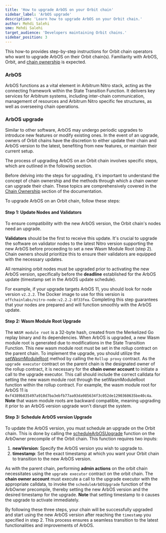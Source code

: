 ```yaml
---
title: 'How to upgrade ArbOS on your Orbit chain'
sidebar_label: 'ArbOS upgrade'
description: 'Learn how to upgrade ArbOS on your Orbit chain.'
author: Mehdi Salehi
sme: Mehdi Salehi
target_audience: 'Developers maintaining Orbit chains.'
sidebar_position: 3
---
```


This how-to provides step-by-step instructions for Orbit chain operators who want to upgrade ArbOS on their Orbit chain(s). Familiarity with ArbOS, Orbit, and [chain ownership](../concepts/chain-ownership.md) is expected.

### ArbOS
ArbOS functions as a vital element in Arbitrum Nitro stack, acting as the connecting framework within the State Transition Function. It delivers key services for Arbitrum systems, including inter-chain communication, management of resources and Arbitrum Nitro specific fee structures, as well as overseeing chain operations.

### ArbOS upgrade
Similar to other software, ArbOS may undergo periodic upgrades to introduce new features or modify existing ones. In the event of an upgrade, owners of Orbit chains have the discretion to either update their chain and ArbOS version to the latest, benefiting from new features, or maintain their current setup.

The process of upgrading ArbOS on an Orbit chain involves specific steps, which are outlined in the following section.

Before delving into the steps for upgrading, it's important to understand the concept of chain ownership and the methods through which a chain owner can upgrade their chain. These topics are comprehensively covered in the [Chain Ownership](../concepts/chain-ownership.md) section of the documentation.

To upgrade ArbOS on an Orbit chain, follow these steps:

#### Step 1: Update Nodes and Validators

To ensure compatibility with the new ArbOS version, the Orbit chain's nodes need an upgrade. 

**Validators** should be the first to receive this update. It's crucial to upgrade the software on validator nodes to the latest Nitro version supporting the new ArbOS before proceeding to set a new Wasm Module Root (step 2). Chain owners should prioritize this to ensure their validators are equipped with the necessary updates.

All remaining orbit nodes must be upgraded prior to activating the new ArbOS version, specifically before the **deadline** established for the ArbOS update (timestamp set in the ArbOS update schedule). 

For example, if your upgrade targets ArbOS 11, you should look for node version `v2.2.2`. The Docker image to use for this version is `offchainlabs/nitro-node:v2.2.2-8f33fea`. Completing this step guarantees that your nodes are prepared and will function smoothly with the ArbOS update.

#### Step 2: Wasm Module Root Upgrade

The `WASM module root` is a 32-byte hash, created from the Merkelized Go replay binary and its dependencies. When ArbOS is upgraded, a new Wasm module root is generated due to modifications in the State Transition Function. This new wasm module root must be set in the rollup contract on the parent chain. To implement the upgrade, you should utilize the [setWasmModuleRoot](https://github.com/OffchainLabs/nitro-contracts/blob/38a70a5e14f8b52478eb5db08e7551a82ced14fe/src/rollup/RollupAdminLogic.sol#L321) method by calling the `Rollup proxy` contract. As the `upgrade executor` contract on the parent chain is the designated owner of the rollup contract, it is necessary for the **chain owner account** to initiate a call to the upgrade executor. This call should include the correct calldata for setting the new wasm module root through the setWasmModuleRoot function within the rollup contract. For example, the wasm module root for ArbOS 11 is `0xf4389b835497a910d7ba3ebfb77aa93da985634f3c052de1290360635be40c4a`. 
**Note** that wasm module roots are backward compatible, meaning upgrading it prior to an ArbOS version upgrade won't disrupt the system.

#### Step 3: Schedule ArbOS version Upgrade

To update the ArbOS version, you must schedule an upgrade on the Orbit chain. This is done by calling the [scheduleArbOSUpgrade](https://github.com/OffchainLabs/nitro-contracts/blob/acb0ef919cce9f41da531f8dab1b0b31d9860dcb/src/precompiles/ArbOwner.sol#L61) function on the ArbOwner precompile of the Orbit chain. This function requires two inputs:
1. **newVersion**: Specify the ArbOS version you wish to upgrade to.
2. **timestamp**: Set the exact timestamp at which you want your Orbit chain to transition to the new ArbOS version.

As with the parent chain, performing **admin actions** on the orbit chain necessitates using the `upgrade executor` contract on the orbit chain. The **chain owner account** must execute a call to the upgrade executor with the appropriate calldata, to invoke the `scheduleArbOSUpgrade` function of the ArbOwner precompile, thereby setting the new ArbOS version and the desired timestamp for the upgrade. 
**Note** that setting timestamp to `0` causes the upgrade to activate immediately.

By following these three steps, your chain will be successfully upgraded and start using the new ArbOS version after reaching the `timestamp` you specified in step 2. This process ensures a seamless transition to the latest functionalities and improvements of ArbOS.